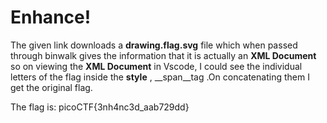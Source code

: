 # Enhance!

The given link downloads a __drawing.flag.svg__ file which when passed through binwalk 
gives the information that it is actually an __XML Document__ so on viewing the __XML Document__
in Vscode, I could see the individual letters of the flag inside the __style__ , __span__tag
.On concatenating them I get the original flag.

The flag is:
picoCTF{3nh4nc3d_aab729dd}